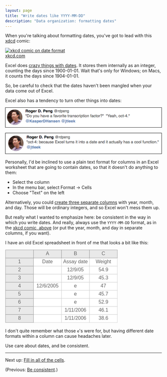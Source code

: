 ```yaml
---
layout: page
title: "Write dates like YYYY-MM-DD"
description: "Data organization: formatting dates"
---
```





When you're talking about formatting dates, you've got to lead with
this [xdcd](https://xkcd.com/1179/) comic:

[![xkcd comic on date format](https://imgs.xkcd.com/comics/iso_8601.png)](https://xkcd.com/1179/)
<br/> [xkcd.com](https://xkcd.com/1179/)

Excel does
[crazy things with dates](https://storify.com/kara_woo/excel-date-system-fiasco). It
stores them internally as an integer, counting the days since
1900-01-01. Wait that's only for Windows; on Macs, it counts the days
since 1904-01-01.

So, be careful to check that the dates haven't been mangled when your
data come out of Excel.

Excel also has a tendency to turn other things into dates:

[![first oct-4 tweet](../assets/pics/oct4_tweet_1.png)](https://twitter.com/rdpeng/status/622067081748463616)

[![second oct-4 tweet](../assets/pics/oct4_tweet_2.png)](https://twitter.com/rdpeng/status/622067435022123008)

Personally, I'd be inclined to use a plain text format for columns in an Excel worksheet
that are going to contain dates, so that it doesn't do anything to them:

- Select the column
- In the menu bar, select Format → Cells
- Choose "Text" on the left

Alternatively, you could
[create three separate columns](https://twitter.com/kara_woo/status/628625716590960641)
with year, month, and day. Those will be ordinary integers, and so
Excel won't mess them up.

But really what I wanted to emphasize here: be consistent in the way
in which you write dates. And really, always use the `YYYY-MM-DD`
format, as in the [xkcd comic, above](https://xkcd.com/1179/) (or
put the year, month, and day in separate columns, if you want).

I have an old Excel spreadsheet in front of me that looks a bit like
this:

<?xml version="1.0" encoding="UTF-8"?>
<svg width="362px" height="236px" viewBox="0 0 362 236" preserveAspectRatio="xMinYmin meet" xmlns="http://www.w3.org/2000/svg" xmlns:xlink="http://www.w3.org/1999/xlink" version="1.1">
    <rect x="271" y="209" width="90" height="26" fill="white" stroke="#CECECE" stroke-width="1" />
    <text x="316" y="222" text-anchor="middle" dominant-baseline="middle" font-family="sans-serif" fill="#626262" font-size="16px" >38.6</text>
    <rect x="181" y="209" width="90" height="26" fill="white" stroke="#CECECE" stroke-width="1" />
    <text x="226" y="222" text-anchor="middle" dominant-baseline="middle" font-family="sans-serif" fill="#626262" font-size="16px" >1/11/2006</text>
    <rect x="91" y="209" width="90" height="26" fill="white" stroke="#CECECE" stroke-width="1" />
    <text x="136" y="222" text-anchor="middle" dominant-baseline="middle" font-family="sans-serif" fill="#626262" font-size="16px" ></text>
    <rect x="1" y="209" width="90" height="26" fill="#E9E9E9" stroke="#969696" stroke-width="1" />
    <text x="46" y="222" text-anchor="middle" dominant-baseline="middle" font-family="sans-serif" fill="#626262" font-size="16px" >8</text>
    <rect x="271" y="183" width="90" height="26" fill="white" stroke="#CECECE" stroke-width="1" />
    <text x="316" y="196" text-anchor="middle" dominant-baseline="middle" font-family="sans-serif" fill="#626262" font-size="16px" >46.1</text>
    <rect x="181" y="183" width="90" height="26" fill="white" stroke="#CECECE" stroke-width="1" />
    <text x="226" y="196" text-anchor="middle" dominant-baseline="middle" font-family="sans-serif" fill="#626262" font-size="16px" >1/11/2006</text>
    <rect x="91" y="183" width="90" height="26" fill="white" stroke="#CECECE" stroke-width="1" />
    <text x="136" y="196" text-anchor="middle" dominant-baseline="middle" font-family="sans-serif" fill="#626262" font-size="16px" ></text>
    <rect x="1" y="183" width="90" height="26" fill="#E9E9E9" stroke="#969696" stroke-width="1" />
    <text x="46" y="196" text-anchor="middle" dominant-baseline="middle" font-family="sans-serif" fill="#626262" font-size="16px" >7</text>
    <rect x="271" y="157" width="90" height="26" fill="white" stroke="#CECECE" stroke-width="1" />
    <text x="316" y="170" text-anchor="middle" dominant-baseline="middle" font-family="sans-serif" fill="#626262" font-size="16px" >52.9</text>
    <rect x="181" y="157" width="90" height="26" fill="white" stroke="#CECECE" stroke-width="1" />
    <text x="226" y="170" text-anchor="middle" dominant-baseline="middle" font-family="sans-serif" fill="#626262" font-size="16px" >e</text>
    <rect x="91" y="157" width="90" height="26" fill="white" stroke="#CECECE" stroke-width="1" />
    <text x="136" y="170" text-anchor="middle" dominant-baseline="middle" font-family="sans-serif" fill="#626262" font-size="16px" ></text>
    <rect x="1" y="157" width="90" height="26" fill="#E9E9E9" stroke="#969696" stroke-width="1" />
    <text x="46" y="170" text-anchor="middle" dominant-baseline="middle" font-family="sans-serif" fill="#626262" font-size="16px" >6</text>
    <rect x="271" y="131" width="90" height="26" fill="white" stroke="#CECECE" stroke-width="1" />
    <text x="316" y="144" text-anchor="middle" dominant-baseline="middle" font-family="sans-serif" fill="#626262" font-size="16px" >45.7</text>
    <rect x="181" y="131" width="90" height="26" fill="white" stroke="#CECECE" stroke-width="1" />
    <text x="226" y="144" text-anchor="middle" dominant-baseline="middle" font-family="sans-serif" fill="#626262" font-size="16px" >e</text>
    <rect x="91" y="131" width="90" height="26" fill="white" stroke="#CECECE" stroke-width="1" />
    <text x="136" y="144" text-anchor="middle" dominant-baseline="middle" font-family="sans-serif" fill="#626262" font-size="16px" ></text>
    <rect x="1" y="131" width="90" height="26" fill="#E9E9E9" stroke="#969696" stroke-width="1" />
    <text x="46" y="144" text-anchor="middle" dominant-baseline="middle" font-family="sans-serif" fill="#626262" font-size="16px" >5</text>
    <rect x="271" y="105" width="90" height="26" fill="white" stroke="#CECECE" stroke-width="1" />
    <text x="316" y="118" text-anchor="middle" dominant-baseline="middle" font-family="sans-serif" fill="#626262" font-size="16px" >47</text>
    <rect x="181" y="105" width="90" height="26" fill="white" stroke="#CECECE" stroke-width="1" />
    <text x="226" y="118" text-anchor="middle" dominant-baseline="middle" font-family="sans-serif" fill="#626262" font-size="16px" >e</text>
    <rect x="91" y="105" width="90" height="26" fill="white" stroke="#CECECE" stroke-width="1" />
    <text x="136" y="118" text-anchor="middle" dominant-baseline="middle" font-family="sans-serif" fill="#626262" font-size="16px" >12/6/2005</text>
    <rect x="1" y="105" width="90" height="26" fill="#E9E9E9" stroke="#969696" stroke-width="1" />
    <text x="46" y="118" text-anchor="middle" dominant-baseline="middle" font-family="sans-serif" fill="#626262" font-size="16px" >4</text>
    <rect x="271" y="79" width="90" height="26" fill="white" stroke="#CECECE" stroke-width="1" />
    <text x="316" y="92" text-anchor="middle" dominant-baseline="middle" font-family="sans-serif" fill="#626262" font-size="16px" >45.3</text>
    <rect x="181" y="79" width="90" height="26" fill="white" stroke="#CECECE" stroke-width="1" />
    <text x="226" y="92" text-anchor="middle" dominant-baseline="middle" font-family="sans-serif" fill="#626262" font-size="16px" >12/9/05</text>
    <rect x="91" y="79" width="90" height="26" fill="white" stroke="#CECECE" stroke-width="1" />
    <text x="136" y="92" text-anchor="middle" dominant-baseline="middle" font-family="sans-serif" fill="#626262" font-size="16px" ></text>
    <rect x="1" y="79" width="90" height="26" fill="#E9E9E9" stroke="#969696" stroke-width="1" />
    <text x="46" y="92" text-anchor="middle" dominant-baseline="middle" font-family="sans-serif" fill="#626262" font-size="16px" >3</text>
    <rect x="271" y="53" width="90" height="26" fill="white" stroke="#CECECE" stroke-width="1" />
    <text x="316" y="66" text-anchor="middle" dominant-baseline="middle" font-family="sans-serif" fill="#626262" font-size="16px" >54.9</text>
    <rect x="181" y="53" width="90" height="26" fill="white" stroke="#CECECE" stroke-width="1" />
    <text x="226" y="66" text-anchor="middle" dominant-baseline="middle" font-family="sans-serif" fill="#626262" font-size="16px" >12/9/05</text>
    <rect x="91" y="53" width="90" height="26" fill="white" stroke="#CECECE" stroke-width="1" />
    <text x="136" y="66" text-anchor="middle" dominant-baseline="middle" font-family="sans-serif" fill="#626262" font-size="16px" ></text>
    <rect x="1" y="53" width="90" height="26" fill="#E9E9E9" stroke="#969696" stroke-width="1" />
    <text x="46" y="66" text-anchor="middle" dominant-baseline="middle" font-family="sans-serif" fill="#626262" font-size="16px" >2</text>
    <rect x="271" y="27" width="90" height="26" fill="white" stroke="#CECECE" stroke-width="1" />
    <text x="316" y="40" text-anchor="middle" dominant-baseline="middle" font-family="sans-serif" fill="#626262" font-size="16px" >Weight</text>
    <rect x="181" y="27" width="90" height="26" fill="white" stroke="#CECECE" stroke-width="1" />
    <text x="226" y="40" text-anchor="middle" dominant-baseline="middle" font-family="sans-serif" fill="#626262" font-size="16px" >Assay date</text>
    <rect x="91" y="27" width="90" height="26" fill="white" stroke="#CECECE" stroke-width="1" />
    <text x="136" y="40" text-anchor="middle" dominant-baseline="middle" font-family="sans-serif" fill="#626262" font-size="16px" >Date</text>
    <rect x="1" y="27" width="90" height="26" fill="#E9E9E9" stroke="#969696" stroke-width="1" />
    <text x="46" y="40" text-anchor="middle" dominant-baseline="middle" font-family="sans-serif" fill="#626262" font-size="16px" >1</text>
    <rect x="271" y="1" width="90" height="26" fill="#E9E9E9" stroke="#969696" stroke-width="1" />
    <text x="316" y="14" text-anchor="middle" dominant-baseline="middle" font-family="sans-serif" fill="#626262" font-size="16px" >C</text>
    <rect x="181" y="1" width="90" height="26" fill="#E9E9E9" stroke="#969696" stroke-width="1" />
    <text x="226" y="14" text-anchor="middle" dominant-baseline="middle" font-family="sans-serif" fill="#626262" font-size="16px" >B</text>
    <rect x="91" y="1" width="90" height="26" fill="#E9E9E9" stroke="#969696" stroke-width="1" />
    <text x="136" y="14" text-anchor="middle" dominant-baseline="middle" font-family="sans-serif" fill="#626262" font-size="16px" >A</text>
    <rect x="1" y="1" width="90" height="26" fill="#E9E9E9" stroke="#969696" stroke-width="1" />
</svg>

I don't quite remember what those `e`'s were for, but having
different date formats within a column can cause headaches later.

Use care about dates, and be consistent.

---

Next up: [Fill in all of the cells](no_empty_cells.html).

(Previous: [Be consistent](consistency.html).)
